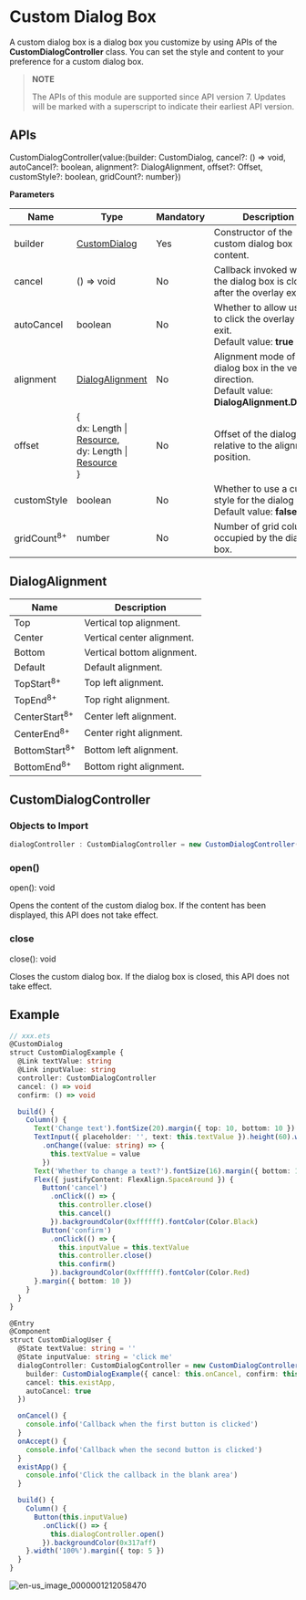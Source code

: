 # Custom Dialog Box

A custom dialog box is a dialog box you customize by using APIs of the **CustomDialogController** class. You can set the style and content to your preference for a custom dialog box.

> **NOTE**
>
> The APIs of this module are supported since API version 7. Updates will be marked with a superscript to indicate their earliest API version.




## APIs

CustomDialogController(value:{builder: CustomDialog, cancel?: () =&gt; void, autoCancel?: boolean, alignment?: DialogAlignment, offset?: Offset, customStyle?: boolean, gridCount?: number})


**Parameters**

| Name                   | Type                                    | Mandatory                 | Description                  |
| ---------------------- | ---------------------------------------- | ------------------------- | ---------------------- |
| builder                | [CustomDialog](../../ui/ts-component-based-customdialog.md) | Yes    | Constructor of the custom dialog box content.           |
| cancel                 | () =&gt; void                            | No             | Callback invoked when the dialog box is closed after the overlay exits.          |
| autoCancel             | boolean                                            | No             | Whether to allow users to click the overlay to exit.<br>Default value: **true**          |
| alignment              | [DialogAlignment](#dialogalignment)           | No             | Alignment mode of the dialog box in the vertical direction.<br>Default value: **DialogAlignment.Default**       |
| offset                 | {<br>dx: Length \| [Resource](ts-types.md#resource),<br>dy: Length  \| [Resource](ts-types.md#resource)<br>} | No   | Offset of the dialog box relative to the alignment position.|
| customStyle            | boolean                                  | No                   | Whether to use a custom style for the dialog box.<br>Default value: **false**          |
| gridCount<sup>8+</sup> | number                                   | No                   | Number of grid columns occupied by the dialog box.             |

## DialogAlignment

| Name                      | Description     |
| ------------------------ | ------- |
| Top                      | Vertical top alignment.|
| Center                   | Vertical center alignment.|
| Bottom                   | Vertical bottom alignment.|
| Default                  | Default alignment.  |
| TopStart<sup>8+</sup>    | Top left alignment.  |
| TopEnd<sup>8+</sup>      | Top right alignment.  |
| CenterStart<sup>8+</sup> | Center left alignment.  |
| CenterEnd<sup>8+</sup>   | Center right alignment.  |
| BottomStart<sup>8+</sup> | Bottom left alignment.  |
| BottomEnd<sup>8+</sup>   | Bottom right alignment.  |


## CustomDialogController

### Objects to Import

```ts
dialogController : CustomDialogController = new CustomDialogController(value:{builder: CustomDialog, cancel?: () => void, autoCancel?: boolean})
```

### open()
open(): void


Opens the content of the custom dialog box. If the content has been displayed, this API does not take effect.


### close
close(): void


Closes the custom dialog box. If the dialog box is closed, this API does not take effect.


## Example

```ts
// xxx.ets
@CustomDialog
struct CustomDialogExample {
  @Link textValue: string
  @Link inputValue: string
  controller: CustomDialogController
  cancel: () => void
  confirm: () => void

  build() {
    Column() {
      Text('Change text').fontSize(20).margin({ top: 10, bottom: 10 })
      TextInput({ placeholder: '', text: this.textValue }).height(60).width('90%')
        .onChange((value: string) => {
          this.textValue = value
        })
      Text('Whether to change a text?').fontSize(16).margin({ bottom: 10 })
      Flex({ justifyContent: FlexAlign.SpaceAround }) {
        Button('cancel')
          .onClick(() => {
            this.controller.close()
            this.cancel()
          }).backgroundColor(0xffffff).fontColor(Color.Black)
        Button('confirm')
          .onClick(() => {
            this.inputValue = this.textValue
            this.controller.close()
            this.confirm()
          }).backgroundColor(0xffffff).fontColor(Color.Red)
      }.margin({ bottom: 10 })
    }
  }
}

@Entry
@Component
struct CustomDialogUser {
  @State textValue: string = ''
  @State inputValue: string = 'click me'
  dialogController: CustomDialogController = new CustomDialogController({
    builder: CustomDialogExample({ cancel: this.onCancel, confirm: this.onAccept, textValue: $textValue, inputValue: $inputValue }),
    cancel: this.existApp,
    autoCancel: true
  })

  onCancel() {
    console.info('Callback when the first button is clicked')
  }
  onAccept() {
    console.info('Callback when the second button is clicked')
  }
  existApp() {
    console.info('Click the callback in the blank area')
  }

  build() {
    Column() {
      Button(this.inputValue)
        .onClick(() => {
          this.dialogController.open()
        }).backgroundColor(0x317aff)
    }.width('100%').margin({ top: 5 })
  }
}
```

![en-us_image_0000001212058470](figures/en-us_image_0000001212058470.gif)
